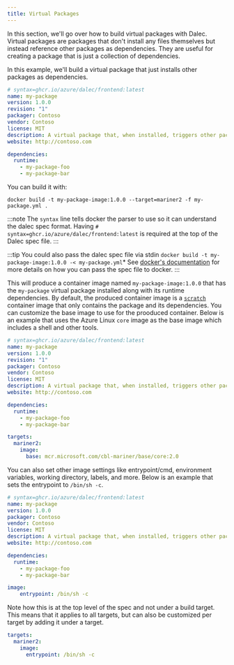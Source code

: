 ```yaml
---
title: Virtual Packages
---
```


In this section, we'll go over how to build virtual packages with Dalec. Virtual packages are packages that don't install any files themselves but instead reference other packages as dependencies. They are useful for creating a package that is just a collection of dependencies.

In this example, we'll build a virtual package that just installs other packages as dependencies.

```yaml
# syntax=ghcr.io/azure/dalec/frontend:latest
name: my-package
version: 1.0.0
revision: "1"
packager: Contoso
vendor: Contoso
license: MIT
description: A virtual package that, when installed, triggers other packages to be installed
website: http://contoso.com

dependencies:
  runtime:
    - my-package-foo
    - my-package-bar
```

You can build it with:

```shell
docker build -t my-package-image:1.0.0 --target=mariner2 -f my-package.yml .
```

:::note
The `syntax` line tells docker the parser to use so it can understand the dalec spec format. Having `# syntax=ghcr.io/azure/dalec/frontend:latest` is required at the top of the Dalec spec file.
:::

:::tip
You could also pass the dalec spec file via stdin `docker build -t my-package-image:1.0.0 -< my-package.yml`*
See [docker's documentation](https://docs.docker.com/engine/reference/commandline/build/) for more details on how you can pass the spec file to docker.
:::

This will produce a container image named `my-package-image:1.0.0` that has the `my-package` virtual package installed along with its runtime dependencies. By default, the produced container image is a [`scratch`](https://hub.docker.com/_/scratch/) container image that only contains the package and its dependencies. You can customize the base image to use for the prooduced container. Below is an example that uses the Azure Linux `core` image as the base image which includes a shell and other tools.

```yaml
# syntax=ghcr.io/azure/dalec/frontend:latest
name: my-package
version: 1.0.0
revision: "1"
packager: Contoso
vendor: Contoso
license: MIT
description: A virtual package that, when installed, triggers other packages to be installed
website: http://contoso.com

dependencies:
  runtime:
    - my-package-foo
    - my-package-bar

targets:
  mariner2:
    image:
      base: mcr.microsoft.com/cbl-mariner/base/core:2.0
```

You can also set other image settings like entrypoint/cmd, environment variables, working directory, labels, and more. Below is an example that sets the entrypoint to `/bin/sh -c`.

```yaml
# syntax=ghcr.io/azure/dalec/frontend:latest
name: my-package
version: 1.0.0
packager: Contoso
vendor: Contoso
license: MIT
description: A virtual package that, when installed, triggers other packages to be installed
website: http://contoso.com

dependencies:
  runtime:
    - my-package-foo
    - my-package-bar

image:
    entrypoint: /bin/sh -c
```

Note how this is at the top level of the spec and not under a build target. This means that it applies to all targets, but can also be customized per target by adding it under a target.

```yaml
targets:
  mariner2:
    image:
      entrypoint: /bin/sh -c
```
